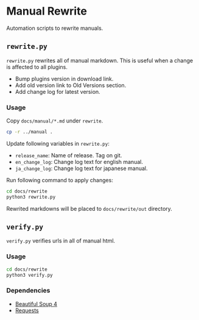 # Manual Rewrite
Automation scripts to rewrite manuals.

## `rewrite.py`
`rewrite.py` rewrites all of manual markdown. This is useful when a change is affected to all plugins.

- Bump plugins version in download link.
- Add old version link to Old Versions section.
- Add change log for latest version.

### Usage
Copy `docs/manual/*.md` under `rewrite`.

```bash
cp -r ../manual .
```

Update following variables in `rewrite.py`:

- `release_name`: Name of release. Tag on git.
- `en_change_log`: Change log text for english manual.
- `ja_change_log`: Change log text for japanese manual.

Run following command to apply changes:

```bash
cd docs/rewrite
python3 rewrite.py
```

Rewrited markdowns will be placed to `docs/rewrite/out` directory.

## `verify.py`
`verify.py` verifies urls in all of manual html.

### Usage

```bash
cd docs/rewrite
python3 verify.py
```

### Dependencies
- [Beautiful Soup 4](https://www.crummy.com/software/BeautifulSoup/)
- [Requests](https://requests.readthedocs.io/en/master/)
